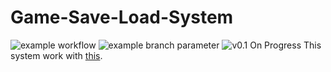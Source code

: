# Game-Save-Load-System
![example workflow](https://github.com/github/docs/actions/workflows/main.yml/badge.svg)
![example branch parameter](https://github.com/github/docs/actions/workflows/main.yml/badge.svg?branch=feature-1)
![v0.1](https://github.com/github/docs/actions/workflows/main.yml/badge.svg?event=push)
On Progress
This system work with [this](https://github.com/Egecekic/Unity-Inventory-System).
